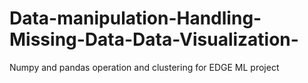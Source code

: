 # Data-manipulation-Handling-Missing-Data-Data-Visualization-
Numpy and pandas operation and clustering for EDGE ML project                                                             
  
  
  
